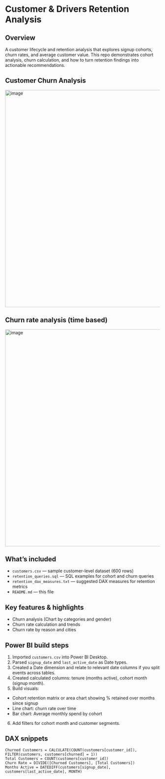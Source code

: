 # Customer & Drivers Retention Analysis

## Overview


A customer lifecycle and retention analysis that explores signup cohorts, churn rates, and average customer value. This repo demonstrates cohort analysis, churn calculation, and how to turn retention findings into actionable recommendations.

## Customer Churn Analysis
<img width="1244" height="706" alt="image" src="https://github.com/user-attachments/assets/2bbf4efa-5639-4509-8425-fbcac1c4c4b3" />

## Churn rate analysis (time based)
<img width="1240" height="705" alt="image" src="https://github.com/user-attachments/assets/9ea1146c-1dab-454d-b54d-936b3e3f4324" />

## What’s included


- `customers.csv` — sample customer-level dataset (600 rows)
- `retention_queries.sql` — SQL examples for cohort and churn queries
- `retention_dax_measures.txt` — suggested DAX measures for retention metrics
- `README.md` — this file


## Key features & highlights


- Churn analysis (Chart by categories and gender)
- Churn rate calculation and trends
- Churn rate by reason and cities


## Power BI build steps


1. Imported `customers.csv` into Power BI Desktop.
2. Parsed `signup_date` and `last_active_date` as Date types.
3. Created a Date dimension and relate to relevant date columns if you split events across tables.
4. Created calculated columns: tenure (months active), cohort month (signup month).
5. Build visuals:
- Cohort retention matrix or area chart showing % retained over months since signup
- Line chart: churn rate over time
- Bar chart: Average monthly spend by cohort
6. Add filters for cohort month and customer segments.


## DAX snippets


```dax
Churned Customers = CALCULATE(COUNT(customers[customer_id]), FILTER(customers, customers[churned] = 1))
Total Customers = COUNT(customers[customer_id])
Churn Rate = DIVIDE([Churned Customers], [Total Customers])
Months Active = DATEDIFF(customers[signup_date], customers[last_active_date], MONTH)
